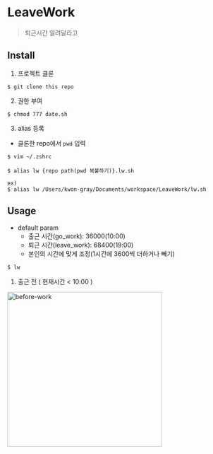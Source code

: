 # LeaveWork

> 퇴근시간 알려달라고

## Install

1. 프로젝트 클론

```
$ git clone this repo
```

2. 권한 부여

```
$ chmod 777 date.sh
```

3. alias 등록

- 클론한 repo에서 `pwd` 입력

```sh
$ vim ~/.zshrc
```

```vim
$ alias lw {repo path(pwd 복붙하기)}.lw.sh

ex)
$ alias lw /Users/kwon-gray/Documents/workspace/LeaveWork/lw.sh
```

## Usage

- default param
  - 출근 시간(go_work): 36000(10:00)
  - 퇴근 시간(leave_work): 68400(19:00)
  - 본인의 시간에 맞게 조정(1시간에 3600씩 더하거나 빼기)

```sh
$ lw
```

1. 출근 전 ( 현재시간 < 10:00 )

<img width="350" alt="before-work" src="https://user-images.githubusercontent.com/84373490/170549682-39479466-1436-4a7a-bb6c-18b8cacaaed3.png">
